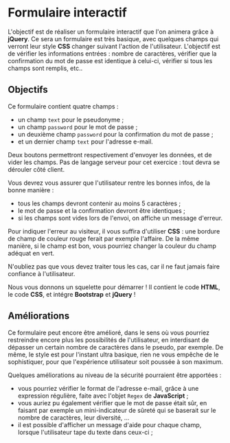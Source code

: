 # Formulaire interactif

L'objectif est de réaliser un formulaire interactif que l'on animera grâce à **jQuery**. Ce sera un formulaire est très basique, avec quelques champs qui verront leur style **CSS** changer suivant l'action de l'utilisateur. L'objectif est de vérifier les informations entrées : nombre de caractères, vérifier que la confirmation du mot de passe est identique à celui-ci, vérifier si tous les champs sont remplis, etc..

## Objectifs

Ce formulaire contient quatre champs :
- un champ `text` pour le pseudonyme ;
- un champ `password` pour le mot de passe ;
- un deuxième champ `password` pour la confirmation du mot de passe ;
- et un dernier champ `text` pour l'adresse e-mail.

Deux boutons permettront respectivement d'envoyer les données, et de vider les champs. Pas de langage serveur pour cet exercice : tout devra se dérouler côté client.

Vous devrez vous assurer que l'utilisateur rentre les bonnes infos, de la bonne manière :
- tous les champs devront contenir au moins 5 caractères ;
- le mot de passe et la confirmation devront être identiques ;
- si les champs sont vides lors de l'envoi, on affiche un message d'erreur.

Pour indiquer l'erreur au visiteur, il vous suffira d'utiliser **CSS** : une bordure de champ de couleur rouge ferait par exemple l'affaire. De la même manière, si le champ est bon, vous pourriez changer la couleur du champ adéquat en vert.

N'oubliez pas que vous devez traiter tous les cas, car il ne faut jamais faire confiance à l'utilisateur.

Nous vous donnons un squelette pour démarrer ! Il contient le code **HTML**, le code **CSS**, et intégre **Bootstrap** et **jQuery** !

## Améliorations

Ce formulaire peut encore être amélioré, dans le sens où vous pourriez restreindre encore plus les possibilités de l'utilisateur, en interdisant de dépasser un certain nombre de caractères dans le pseudo, par exemple. De même, le style est pour l'instant ultra basique, rien ne vous empêche de le sophistiquer, pour que l'expérience utilisateur soit poussée à son maximum.

Quelques améliorations au niveau de la sécurité pourraient être apportées :
- vous pourriez vérifier le format de l'adresse e-mail, grâce à une expression régulière, faite avec l'objet `Regex` de **JavaScript** ;
- vous auriez pu également vérifier que le mot de passe était sûr, en faisant par exemple un mini-indicateur de sûreté qui se baserait sur le nombre de caractères, leur diversité, ...
- il est possible d'afficher un message d'aide pour chaque champ, lorsque l'utilisateur tape du texte dans ceux-ci ;
